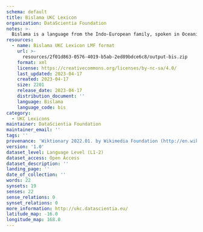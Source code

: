 ```yaml
---
schema: default
title: Bislama UKC Lexicon
organization: DataScientia Foundation
notes: >-
  Bislama is a language from the Indo-European family, spoken in Oceania. The UKC Lexicon of Bislama is represented as a lexico-semantic network. It consists of words, word senses, synsets, as well as sense-level and synset-level relationships.
resources:
  - name: Bislama UKC Lexicon LMF format
    url: >-
      resources/2f01d863-0576-4019-b5ab-2ed89bdce6c8/output-bis.zip
    format: xml
    license: https://creativecommons.org/licenses/by-nc-sa/4.0/
    last_updated: 2023-04-17
    created: 2023-04-17
    size: 2201
    release_date: 2023-04-17
    distribution_document: ''
    language: Bislama
    language_code: bis
category:
  - UKC Lexicons
maintainer: DataScientia Foundation
maintainer_email: ''
tags: ''
provenance: 'Wiktionary 2022.01. by Wikimedia Foundation (http://en.wiktionary.org); CogNet 2.1 by Khuyagbaatar Batsuren, National University of Mongolia (http://cognet.ukc.disi.unitn.it); Princeton WordNet 2.1 by Princeton University (https://wordnet.princeton.edu)'
version: '1.0'
dataset_level: Language Level (L1-2)
dataset_access: Open Access
dataset_description: ''
landing_page: ''
date_of_collection: ''
words: 22
synsets: 19
senses: 22
sense_relations: 0
synset_relations: 0
more_information: http://ukc.datascientia.eu/
latitude_map: -16.0
longitude_map: 168.0
---
```

